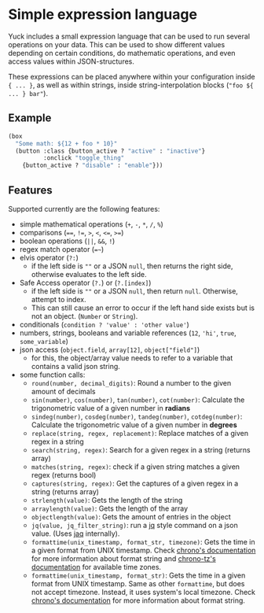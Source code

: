 # Simple expression language

Yuck includes a small expression language that can be used to run several operations on your data.
This can be used to show different values depending on certain conditions,
do mathematic operations, and even access values within JSON-structures.

These expressions can be placed anywhere within your configuration inside `{ ... }`,
as well as within strings, inside string-interpolation blocks (`"foo ${ ... } bar"`).

## Example

```lisp
(box
  "Some math: ${12 + foo * 10}"
  (button :class {button_active ? "active" : "inactive"}
          :onclick "toggle_thing"
    {button_active ? "disable" : "enable"}))
```

## Features

Supported currently are the following features:
- simple mathematical operations (`+`, `-`, `*`, `/`, `%`)
- comparisons (`==`, `!=`, `>`, `<`, `<=`, `>=`)
- boolean operations (`||`, `&&`, `!`)
- regex match operator (`=~`)
- elvis operator (`?:`)
    - if the left side is `""` or a JSON `null`, then returns the right side,
      otherwise evaluates to the left side.
- Safe Access operator (`?.`) or (`?.[index]`)
    - if the left side is `""` or a JSON `null`, then return `null`. Otherwise,
      attempt to index.
    - This can still cause an error to occur if the left hand side exists but is
      not an object.
      (`Number` or `String`).
- conditionals (`condition ? 'value' : 'other value'`)
- numbers, strings, booleans and variable references (`12`, `'hi'`, `true`, `some_variable`)
- json access (`object.field`, `array[12]`, `object["field"]`)
    - for this, the object/array value needs to refer to a variable that contains a valid json string.
- some function calls:
    - `round(number, decimal_digits)`: Round a number to the given amount of decimals
    - `sin(number)`, `cos(number)`, `tan(number)`, `cot(number)`: Calculate the trigonometric value of a given number in **radians**
    - `sindeg(number)`, `cosdeg(number)`, `tandeg(number)`, `cotdeg(number)`: Calculate the trigonometric value of a given number in **degrees**
    - `replace(string, regex, replacement)`: Replace matches of a given regex in a string
	- `search(string, regex)`: Search for a given regex in a string (returns array)
	- `matches(string, regex)`: check if a given string matches a given regex (returns bool)
	- `captures(string, regex)`: Get the captures of a given regex in a string (returns array)
	- `strlength(value)`: Gets the length of the string
	- `arraylength(value)`: Gets the length of the array
	- `objectlength(value)`: Gets the amount of entries in the object
	- `jq(value, jq_filter_string)`: run a [jq](https://stedolan.github.io/jq/manual/) style command on a json value. (Uses [jaq](https://crates.io/crates/jaq) internally).
    - `formattime(unix_timestamp, format_str, timezone)`: Gets the time in a given format from UNIX timestamp.
      Check [chrono's documentation](https://docs.rs/chrono/latest/chrono/format/strftime/index.html) for more
      information about format string and [chrono-tz's documentation](https://docs.rs/chrono-tz/latest/chrono_tz/enum.Tz.html)
      for available time zones.
    - `formattime(unix_timestamp, format_str)`: Gets the time in a given format from UNIX timestamp.
      Same as other `formattime`, but does not accept timezone. Instead, it uses system's local timezone.
      Check [chrono's documentation](https://docs.rs/chrono/latest/chrono/format/strftime/index.html) for more
      information about format string.
